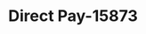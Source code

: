 ---
f_zip-code: 91324
f_state-code: CA
title: Direct Pay-15873
f_phone: 818-718-6170
f_city-only: Northridge
f_address: 8323 Reseda Blvd Northridge
f_location-unique-id: '15873'
slug: direct-pay-15873
updated-on: '2024-05-30T13:46:58.046Z'
created-on: '2024-05-30T13:36:59.803Z'
published-on: '2024-05-30T13:54:32.469Z'
f_city-state: cms/city/northridge-ca.md
f_company: cms/company/direct-pay.md
f_state: cms/state/california.md
layout: '[payday-loan].html'
tags: payday-loan
---
